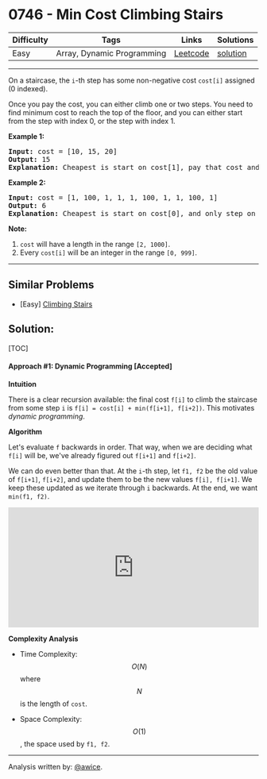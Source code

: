 # 0746 - Min Cost Climbing Stairs

Difficulty  | Tags | Links | Solutions
----------- | ---- | ----- | -----
Easy | Array, Dynamic Programming | [Leetcode](https://leetcode.com/problems/min-cost-climbing-stairs) | [solution](https://leetcode.com/problems/min-cost-climbing-stairs/solution/)


-----------

<p>
On a staircase, the <code>i</code>-th step has some non-negative cost <code>cost[i]</code> assigned (0 indexed).
</p><p>
Once you pay the cost, you can either climb one or two steps. You need to find minimum cost to reach the top of the floor, and you can either start from the step with index 0, or the step with index 1.
</p>

<p><b>Example 1:</b><br />
<pre>
<b>Input:</b> cost = [10, 15, 20]
<b>Output:</b> 15
<b>Explanation:</b> Cheapest is start on cost[1], pay that cost and go to the top.
</pre>
</p>

<p><b>Example 2:</b><br />
<pre>
<b>Input:</b> cost = [1, 100, 1, 1, 1, 100, 1, 1, 100, 1]
<b>Output:</b> 6
<b>Explanation:</b> Cheapest is start on cost[0], and only step on 1s, skipping cost[3].
</pre>
</p>

<p><b>Note:</b><br>
<ol>
<li><code>cost</code> will have a length in the range <code>[2, 1000]</code>.</li>
<li>Every <code>cost[i]</code> will be an integer in the range <code>[0, 999]</code>.</li>
</ol>
</p>

-----------


## Similar Problems

- [Easy] [Climbing Stairs](climbing-stairs)




## Solution:

[TOC]

#### Approach #1: Dynamic Programming [Accepted]

**Intuition**

There is a clear recursion available: the final cost `f[i]` to climb the staircase from some step `i` is `f[i] = cost[i] + min(f[i+1], f[i+2])`.  This motivates *dynamic programming*.

**Algorithm**

Let's evaluate `f` backwards in order.  That way, when we are deciding what `f[i]` will be, we've already figured out `f[i+1]` and `f[i+2]`.

We can do even better than that.  At the `i`-th step, let `f1, f2` be the old value of `f[i+1]`, `f[i+2]`, and update them to be the new values `f[i], f[i+1]`.  We keep these updated as we iterate through `i` backwards.  At the end, we want `min(f1, f2)`.

<iframe src="https://leetcode.com/playground/R8h7KgV3/shared" frameBorder="0" width="100%" height="242" name="R8h7KgV3"></iframe>

**Complexity Analysis**

* Time Complexity: $$O(N)$$ where $$N$$ is the length of `cost`.

* Space Complexity: $$O(1)$$, the space used by `f1, f2`.

---

Analysis written by: [@awice](https://leetcode.com/awice).
